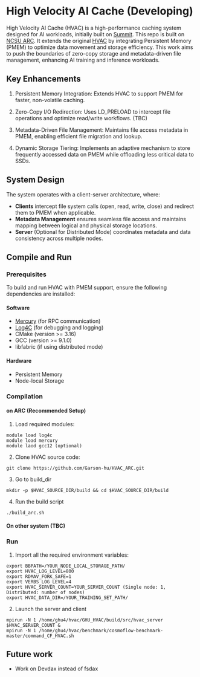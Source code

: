 # High Velocity AI Cache (Developing)

High Velocity AI Cache (HVAC) is a high-performance caching system designed for AI workloads, initially built on [Summit](https://www.olcf.ornl.gov/olcf-resources/compute-systems/summit/). This repo is built on [NCSU ARC](https://arcb.csc.ncsu.edu/~mueller/cluster/arc/).  It extends the original [HVAC](https://ieeexplore.ieee.org/document/9912705) by integrating Persistent Memory (PMEM) to optimize data movement and storage efficiency. This work aims to push the boundaries of zero-copy storage and metadata-driven file management, enhancing AI training and inference workloads.

## Key Enhancements
1. Persistent Memory Integration: Extends HVAC to support PMEM for faster, non-volatile caching.

2. Zero-Copy I/O Redirection: Uses LD_PRELOAD to intercept file operations and optimize read/write workflows. (TBC)

3. Metadata-Driven File Management: Maintains file access metadata in PMEM, enabling efficient file migration and lookup.

4. Dynamic Storage Tiering: Implements an adaptive mechanism to store frequently accessed data on PMEM while offloading less critical data to SSDs.

## System Design
The system operates with a client-server architecture, where:

- **Clients** intercept file system calls (open, read, write, close) and redirect them to PMEM when applicable.
- **Metadata Management** ensures seamless file access and maintains mapping between logical and physical storage locations.
- **Server** (Optional for Distributed Mode) coordinates metadata and data consistency across multiple nodes.


## Compile and Run
### Prerequisites
To build and run HVAC with PMEM support, ensure the following dependencies are installed:

#### Software
- [Mercury](https://mercury-hpc.github.io/) (for RPC communication)
- [Log4C](https://log4c.sourceforge.net/) (for debugging and logging)
- CMake (version >= 3.16)
- GCC (version >= 9.1.0)
- libfabric (if using distributed mode)

#### Hardware
- Persistent Memory
- Node-local Storage

### Compilation
#### on ARC (Recommended Setup)
1. Load required modules:
```
module load log4c
module load mercury
module laod gcc12 (optional)
```
2. Clone HVAC source code:
```
git clone https://github.com/Garson-hu/HVAC_ARC.git
```
3. Go to build_dir
```
mkdir -p $HVAC_SOURCE_DIR/build && cd $HVAC_SOURCE_DIR/build
```
4. Run the build script
``` 
./build_arc.sh 
```
#### On other system (TBC)

### Run

1. Import all the required environment variables:
```
export BBPATH=/YOUR_NODE_LOCAL_STORAGE_PATH/
export HVAC_LOG_LEVEL=800
export RDMAV_FORK_SAFE=1
export VERBS_LOG_LEVEL=4
export HVAC_SERVER_COUNT=YOUR_SERVER_COUNT (Single node: 1, Distributed: number of nodes)
export HVAC_DATA_DIR=/YOUR_TRAINING_SET_PATH/

```

2. Launch the server and client
```
mpirun -N 1 /home/ghu4/hvac/GHU_HVAC/build/src/hvac_server $HVAC_SERVER_COUNT &
mpirun -N 1 /home/ghu4/hvac/benchmark/cosmoflow-benchmark-master/command_CF_HVAC.sh

```

## Future work
- Work on Devdax instead of fsdax